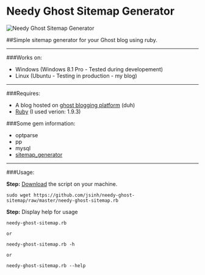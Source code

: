Needy Ghost Sitemap Generator
===================

![Needy Ghost Sitemap Generator](https://github.com/jsinh/needy-ghost-sitemap/raw/master/ghost-logo.png "Needy Ghost Sitemap Generator")

##Simple sitemap generator for your Ghost blog using ruby.

---

###Works on:

 *	Windows (Windows 8.1 Pro - Tested during developement)
 *	Linux (Ubuntu - Testing in production - my blog)

---

###Requires:

*	A blog hosted on [ghost blogging platform](https://ghost.org) (duh)
*	[Ruby](https://www.ruby-lang.org/en/installation/) (I used verion: 1.9.3)

###Some gem information:
*	optparse
*	pp
*	mysql
*	[sitemap_generator](https://github.com/kjvarga/sitemap_generator)

---

###Usage:

**Step:** [Download](https://github.com/jsinh/needy-ghost-sitemap/archive/master.zip) the script on your machine.

	sudo wget https://github.com/jsinh/needy-ghost-sitemap/raw/master/needy-ghost-sitemap.rb

**Step:** Display help for usage

	needy-ghost-sitemap.rb

	or

	needy-ghost-sitemap.rb -h

	or

	needy-ghost-sitemap.rb --help